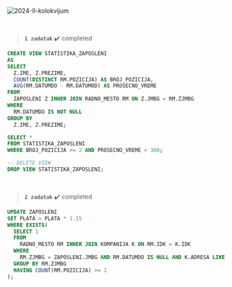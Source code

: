 ![2024-II-kolokvijum](https://github.com/user-attachments/assets/36816640-546b-44a4-9528-8583a5e0d0f9)

<br>

> **`1 zadatak`** ✔️ completed

```sql
CREATE VIEW STATISTIKA_ZAPOSLENI
AS
SELECT
  Z.IME, Z.PREZIME,
  COUNT(DISTINCT RM.POZICIJA) AS BROJ_POZICIJA,
  AVG(RM.DATUMDO - RM.DATUMOD) AS PROSECNO_VREME
FROM
  ZAPOSLENI Z INNER JOIN RADNO_MESTO RM ON Z.JMBG = RM.ZJMBG
WHERE
  RM.DATUMDO IS NOT NULL
GROUP BY
  Z.IME, Z.PREZIME;

SELECT *
FROM STATISTIKA_ZAPOSLENI
WHERE BROJ_POZICIJA >= 2 AND PROSECNO_VREME > 300;

-- DELETE VIEW
DROP VIEW STATISTIKA_ZAPOSLENI;
```

<br>

> **`2 zadatak`** ✔️ completed

```sql
UPDATE ZAPOSLENI
SET PLATA = PLATA * 1.15
WHERE EXISTS(
  SELECT 1
  FROM
    RADNO_MESTO RM INNER JOIN KOMPANIJA K ON RM.IDK = K.IDK
  WHERE
    RM.ZJMBG = ZAPOSLENI.JMBG AND RM.DATUMDO IS NULL AND K.ADRESA LIKE '%Nis%'
  GROUP BY RM.ZJMBG
  HAVING COUNT(RM.POZICIJA) >= 1
);
```










